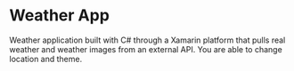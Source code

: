 # Weather App
Weather application built with C# through a Xamarin platform that pulls real weather and weather images from an external API.
You are able to change location and theme.
